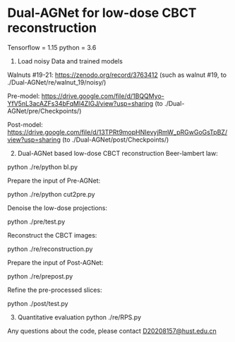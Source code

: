 # Dual-AGNet for low-dose CBCT reconstruction

Tensorflow = 1.15    python = 3.6

1. Load noisy Data and trained models

Walnuts #19-21: https://zenodo.org/record/3763412 (such as walnut #19, to ./Dual-AGNet/re/walnut_19/noisy/)

Pre-model:  https://drive.google.com/file/d/1BQQMyo-YfV5nL3acAZFs34bFqMl4ZIGJ/view?usp=sharing (to ./Dual-AGNet/pre/Checkpoints/)

Post-model: https://drive.google.com/file/d/13TPRt9mopHNIevyjRmW_pRGwGoGsTpBZ/view?usp=sharing (to ./Dual-AGNet/post/Checkpoints/)


2. Dual-AGNet based low-dose CBCT reconstruction
Beer-lambert law:

python ./re/python bl.py 

Prepare the input of Pre-AGNet:

python ./re/python cut2pre.py

Denoise the low-dose projections:

python ./pre/test.py

Reconstruct the CBCT images:

python ./re/reconstruction.py

Prepare the input of Post-AGNet:

python ./re/prepost.py

Refine the pre-processed slices:

python ./post/test.py


3. Quantitative evaluation
python ./re/RPS.py

Any questions about the code, please contact D20208157@hust.edu.cn


